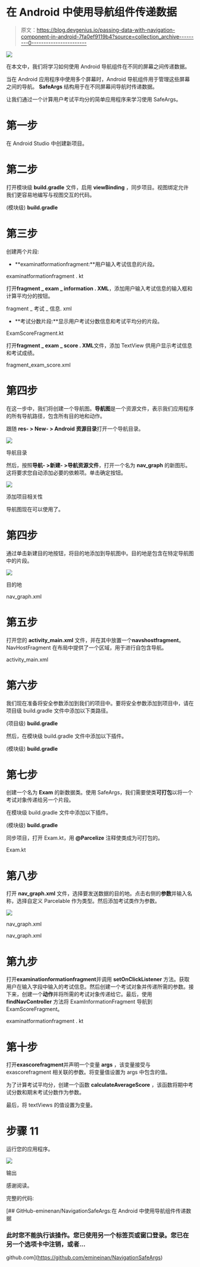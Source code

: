 # 在 Android 中使用导航组件传递数据

> 原文：<https://blog.devgenius.io/passing-data-with-navigation-component-in-android-7fa0ef9119b4?source=collection_archive---------0----------------------->

![](img/46901332e67f6d6013021aacb0e26218.png)

在本文中，我们将学习如何使用 Android 导航组件在不同的屏幕之间传递数据。

当在 Android 应用程序中使用多个屏幕时，Android 导航组件用于管理这些屏幕之间的导航。 **SafeArgs** 结构用于在不同屏幕间导航时传递数据。

让我们通过一个计算用户考试平均分的简单应用程序来学习使用 SafeArgs。

# 第一步

在 Android Studio 中创建新项目。

# 第二步

打开模块级 **build.gradle** 文件，启用 **viewBinding** ，同步项目。视图绑定允许我们更容易地编写与视图交互的代码。

(模块级) **build.gradle**

# 第三步

创建两个片段:

*   **examinatformationfragment:**用户输入考试信息的片段。

examinatformationfragment . kt

打开**fragment _ exam _ information . XML**，添加用户输入考试信息的输入框和计算平均分的按钮。

fragment _ 考试 _ 信息. xml

*   **考试分数片段:**显示用户考试分数信息和考试平均分的片段。

ExamScoreFragment.kt

打开**fragment _ exam _ score . XML**文件，添加 TextView 供用户显示考试信息和考试成绩。

fragment_exam_score.xml

# 第四步

在这一步中，我们将创建一个导航图。**导航图**是一个资源文件，表示我们应用程序的所有导航路径，包含所有目的地和动作。

跟随 **res- > New- > Android 资源目录**打开一个导航目录。

![](img/9764bc6e28743b9e72f8bfa5e315d074.png)

导航目录

然后，按照**导航- >新建- >导航资源文件**，打开一个名为 **nav_graph** 的新图形。这将要求您自动添加必要的依赖项。单击确定按钮。

![](img/7681acfb7915ca76df763b3a32ecf2bf.png)

添加项目相关性

导航图现在可以使用了。

# 第四步

通过单击新建目的地按钮，将目的地添加到导航图中。目的地是包含在特定导航图中的片段。

![](img/5459bd51101cb9e6fc9ec6585398539a.png)

目的地

nav_graph.xml

# 第五步

打开您的 **activity_main.xml** 文件，并在其中放置一个**navshostfragment**。NavHostFragment 在布局中提供了一个区域，用于进行自包含导航。

activity_main.xml

# 第六步

我们现在准备将安全参数添加到我们的项目中。要将安全参数添加到项目中，请在项目级 build.gradle 文件中添加以下类路径。

(项目级) **build.gradle**

然后，在模块级 build.gradle 文件中添加以下插件。

(模块级) **build.gradle**

# 第七步

创建一个名为 **Exam** 的新数据类。使用 SafeArgs，我们需要使类**可打包**以将一个考试对象传递给另一个片段。

在模块级 build.gradle 文件中添加以下插件。

(模块级) **build.gradle**

同步项目，打开 Exam.kt，用 **@Parcelize** 注释使类成为可打包的。

Exam.kt

# 第八步

打开 **nav_graph.xml** 文件，选择要发送数据的目的地。点击右侧的**参数**并输入名称，选择自定义 Parcelable 作为类型。然后添加考试类作为参数。

![](img/07bb3380667ce15101221b29ffa562cf.png)

nav_graph.xml

nav_graph.xml

# 第九步

打开**examinationformationfragment**并调用 **setOnClickListener** 方法。获取用户在输入字段中输入的考试信息。然后创建一个考试对象并传递所需的参数。接下来，创建一个**动作**并将所需的考试对象传递给它。最后，使用 **findNavController** 方法将 ExamInformationFragment 导航到 ExamScoreFragment。

examinatformationfragment . kt

# 第十步

打开**exascorefragment**并声明一个变量 **args** ，该变量接受与 exascorefragment 相关联的参数。将变量值设置为 args 中包含的值。

为了计算考试平均分，创建一个函数 **calculateAverageScore** ，该函数将期中考试分数和期末考试分数作为参数。

最后，将 textViews 的值设置为变量。

# 步骤 11

运行您的应用程序。

![](img/07e40c676a36e2552396febf778c5856.png)

输出

感谢阅读。

完整的代码:

[](https://github.com/emineinan/NavigationSafeArgs) [## GitHub-eminenan/NavigationSafeArgs:在 Android 中使用导航组件传递数据

### 此时您不能执行该操作。您已使用另一个标签页或窗口登录。您已在另一个选项卡中注销，或者…

github.com](https://github.com/emineinan/NavigationSafeArgs)